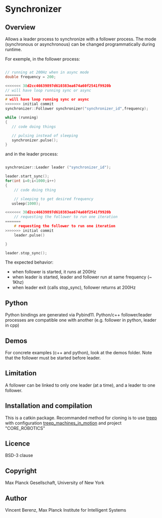 # Synchronizer

## Overview

Allows a leader process to synchronize with a follower process.
The mode (synchronous or asynchronous) can be changed programmatically during runtime.

For exemple, in the follower process:

```cpp

// running at 200Hz when in async mode
double frequency = 200;

<<<<<<< 38d2cc46639897d610383ea674a60f2541f9920b
// will have loop running sync or async
=======
# will have loop running sync or async
>>>>>>> initial commit
synchronizer::Follower synchronizer("synchronizer_id",frequency);

while (running)
{
   // code doing things

   // pulsing instead of sleeping
   synchronizer.pulse();
}

```
and in the leader process:

```cpp

synchronizer::Leader leader ("synchronizer_id");

leader.start_sync();
for(int i=0;i<1000;i++)
{
    // code doing thing

    // sleeping to get desired frequency
   usleep(1000); 

<<<<<<< 38d2cc46639897d610383ea674a60f2541f9920b
    // requesting the follower to run one iteration
=======
    # requesting the follower to run one iteration
>>>>>>> initial commit
    leader.pulse()

}

leader.stop_sync();

```

The expected behavior:

- when follower is started, it runs at 200Hz
- when leader is started, leader and follower run at same frequency (~ 1Khz)
- when leader exit (calls stop_sync), follower returns at 200Hz

## Python

Python bindings are generated via Pybind11. 
Python/c++ follower/leader processes  are compatible one with another (e.g. follower in python, leader in cpp)

## Demos

For concrete examples (c++ and python), look at the demos folder. Note that the follower must be started before leader.

## Limitation

A follower can be linked to only one leader (at a time), and a leader to one follower.

## Installation and compilation

This is a catkin package. 
Recommanded method for cloning is to use [treep](https://pypi.org/project/treep/) with configuration [treep_machines_in_motion](https://github.com/machines-in-motion/treep_machines_in_motion) and project "CORE_ROBOTICS"

## Licence

BSD-3 clause

## Copyright

Max Planck Gesellschaft,  University of New York

## Author

Vincent Berenz, Max Planck Institute for Intelligent Systems


